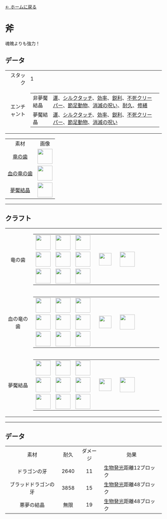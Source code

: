 [← ホームに戻る](../)
# 斧
魂魄よりも強力！

## データ
<table>
    <tr><td align="end">スタック</td><td>1</td></tr>
    <tr><td align="end">エンチャント</td><td>
        <table>
            <tr><td>非夢魘結晶</td><td><a href="https://minecraft.fandom.com/ja/wiki/幸運">運</a>、<a href="https://minecraft.fandom.com/ja/wiki/シルクタッチ">シルクタッチ</a>、<a href="https://minecraft.fandom.com/ja/wiki/効率">効率</a>、<a href="https://minecraft.fandom.com/ja/wiki/シャープネス">鋭利</a>、<a href="https://minecraft.fandom.com/ja/wiki/不死のトーテム">不死クリーパー</a>、<a href="https://minecraft.fandom.com/ja/wiki/節足動物の敵">節足動物</a>、<a href="https://minecraft.fandom.com/ja/wiki/消滅詛咒">消滅の呪い</a>、<a href="https://minecraft.fandom.com/ja/wiki/耐久">耐久</a>、<a href="https://minecraft.fandom.com/ja/wiki/修繕">修繕</a></td></tr>
            <tr><td>夢魘結晶</td><td><a href="https://minecraft.fandom.com/ja/wiki/幸運">運</a>、<a href="https://minecraft.fandom.com/ja/wiki/シルクタッチ">シルクタッチ</a>、<a href="https://minecraft.fandom.com/ja/wiki/効率">効率</a>、<a href="https://minecraft.fandom.com/ja/wiki/シャープネス">鋭利</a>、<a href="https://minecraft.fandom.com/ja/wiki/不死のトーテム">不死クリーパー</a>、<a href="https://minecraft.fandom.com/ja/wiki/節足動物の敵">節足動物</a>、<a href="https://minecraft.fandom.com/ja/wiki/消滅詛咒">消滅の呪い</a></td></tr>
        </table>
    </td></tr>
</table>
<table>
    <tr><td align="center">素材</td><td align="center">画像</td></tr>
    <tr><td align="center"><a href="dragon_tooth.md">竜の歯</a></td><td><img src="https://i.imgur.com/uysb6iv.png" height="48"/></td></tr>
    <tr><td align="center"><a href="dragon_blood_tooth.md">血の竜の歯</a></td><td><img src="https://i.imgur.com/Cj6g0bi.png" height="48"/></td></tr>
    <tr><td align="center"><a href="nightmare_crystal.md">夢魘結晶</a></td><td><img src="https://i.imgur.com/1xabTbw.png" height="48"/></td></tr>
</table>

---

## クラフト
<table>
    <tr>
        <td align="center">竜の歯</td>
        <td>
            <table>
                <tr><td><img src="https://i.imgur.com/ZJn6ZOj.png" width="48"/></td><td><img src="https://i.imgur.com/ZJn6ZOj.png" width="48"/></td><td><img src="https://i.imgur.com/wl43BjZ.png" width="48"/></td><td colspan="3"></td></tr>
                <tr><td><img src="https://i.imgur.com/ZJn6ZOj.png" width="48"/></td><td><img src="https://i.imgur.com/hhnlgTn.png" width="48"/></td><td><img src="https://i.imgur.com/wl43BjZ.png" width="48"/></td><td width="70" align="center"><img src="https://i.imgur.com/VE0KqIE.png" width="40"/></td><td><img src="https://i.imgur.com/uysb6iv.png" width="48"/></td><td width="70"></td></tr>
                <tr><td><img src="https://i.imgur.com/wl43BjZ.png" width="48"/></td><td><img src="https://i.imgur.com/hhnlgTn.png" width="48"/></td><td><img src="https://i.imgur.com/wl43BjZ.png" width="48"/></td><td colspan="3"></td></tr>
            </table>
        </td>
    </tr>
    <tr>
        <td align="center">血の竜の歯</td>
        <td>
            <table>
                <tr><td><img src="https://i.imgur.com/DWX8hfU.png" width="48"/></td><td><img src="https://i.imgur.com/DWX8hfU.png" width="48"/></td><td><img src="https://i.imgur.com/wl43BjZ.png" width="48"/></td><td colspan="3"></td></tr>
                <tr><td><img src="https://i.imgur.com/DWX8hfU.png" width="48"/></td><td><img src="https://i.imgur.com/IWZz8YM.png" width="48"/></td><td><img src="https://i.imgur.com/wl43BjZ.png" width="48"/></td><td width="70" align="center"><img src="https://i.imgur.com/VE0KqIE.png" width="40"/></td><td><img src="https://i.imgur.com/Cj6g0bi.png" width="48"/></td><td width="70"></td></tr>
                <tr><td><img src="https://i.imgur.com/wl43BjZ.png" width="48"/></td><td><img src="https://i.imgur.com/IWZz8YM.png" width="48"/></td><td><img src="https://i.imgur.com/wl43BjZ.png" width="48"/></td><td colspan="3"></td></tr>
            </table>
        </td>
    </tr>
    <tr>
        <td align="center">夢魘結晶</td>
        <td>
            <table>
                <tr><td><img src="https://i.imgur.com/pivPa8U.png" width="48"/></td><td><img src="https://i.imgur.com/pivPa8U.png" width="48"/></td><td><img src="https://i.imgur.com/wl43BjZ.png" width="48"/></td><td colspan="3"></td></tr>
                <tr><td><img src="https://i.imgur.com/pivPa8U.png" width="48"/></td><td><img src="https://i.imgur.com/DWX8hfU.png" width="48"/></td><td><img src="https://i.imgur.com/wl43BjZ.png" width="48"/></td><td width="70" align="center"><img src="https://i.imgur.com/VE0KqIE.png" width="40"/></td><td><img src="https://i.imgur.com/1xabTbw.png" width="48"/></td><td width="70"></td></tr>
                <tr><td><img src="https://i.imgur.com/wl43BjZ.png" width="48"/></td><td><img src="https://i.imgur.com/DWX8hfU.png" width="48"/></td><td><img src="https://i.imgur.com/wl43BjZ.png" width="48"/></td><td colspan="3"></td></tr>
            </table>
        </td>
    </tr>
</table>

---

## データ

<table>
    <tr><td align="center">素材</td><td align="center">耐久</td><td align="center">ダメージ</td><td align="center">効果</td></tr>
    <tr><td align="center">ドラゴンの牙</td><td align="center">2640</td><td align="center">11</td><td><a href="../feature/entity_glowing.md">生物発光</a>距離12ブロック</td></tr>
    <tr><td align="center">ブラッドドラゴンの牙</td><td align="center">3858</td><td align="center">15</td><td><a href="../feature/entity_glowing.md">生物発光</a>距離48ブロック</td></tr>
    <tr><td align="center">悪夢の結晶</td><td align="center">無限</td><td align="center">19</td><td><a href="../feature/entity_glowing.md">生物発光</a>距離48ブロック</td></tr>
</table>
